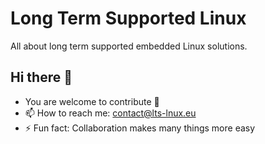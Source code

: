 # Long Term Supported Linux

All about long term supported embedded Linux solutions.

## Hi there 👋

- You are welcome to contribute 👯
- 📫 How to reach me: contact@lts-lnux.eu
- ⚡ Fun fact: Collaboration makes many things more easy
